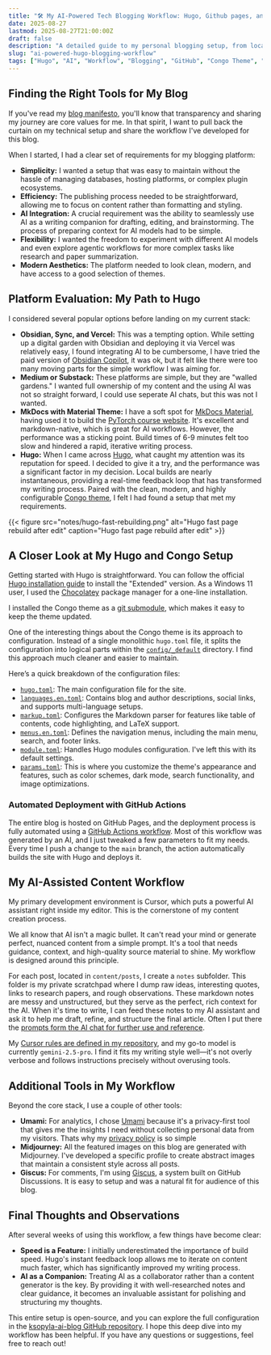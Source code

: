 ```yaml
---
title: "🛠️ My AI-Powered Tech Blogging Workflow: Hugo, Github pages, and Cursor.ai"
date: 2025-08-27
lastmod: 2025-08-27T21:00:00Z
draft: false
description: "A detailed guide to my personal blogging setup, from local development with Hugo and the Congo theme to automated deployment with GitHub Actions and AI-assisted content creation with Cursor."
slug: "ai-powered-hugo-blogging-workflow"
tags: ["Hugo", "AI", "Workflow", "Blogging", "GitHub", "Congo Theme", "Cursor"]
---
```


## Finding the Right Tools for My Blog

If you've read my [blog manifesto](/posts/blog-manifesto/), you'll know that transparency and sharing my journey are core values for me. In that spirit, I want to pull back the curtain on my technical setup and share the workflow I've developed for this blog.

When I started, I had a clear set of requirements for my blogging platform:

*   **Simplicity:** I wanted a setup that was easy to maintain without the hassle of managing databases, hosting platforms, or complex plugin ecosystems.
*   **Efficiency:** The publishing process needed to be straightforward, allowing me to focus on content rather than formatting and styling.
*   **AI Integration:** A crucial requirement was the ability to seamlessly use AI as a writing companion for drafting, editing, and brainstorming. The process of preparing context for AI models had to be simple.
*   **Flexibility:** I wanted the freedom to experiment with different AI models and even explore agentic workflows for more complex tasks like research and paper summarization.
*   **Modern Aesthetics:** The platform needed to look clean, modern, and have access to a good selection of themes.

## Platform Evaluation: My Path to Hugo

I considered several popular options before landing on my current stack:

*   **Obsidian, Sync, and Vercel:** This was a tempting option. While setting up a digital garden with Obsidian and deploying it via Vercel was relatively easy, I found integrating AI to be cumbersome, I have tried the paid version of [Obsidian Copilot](https://www.obsidiancopilot.com/en), it was ok, but it felt like there were too many moving parts for the simple workflow I was aiming for.
*   **Medium or Substack:** These platforms are simple, but they are "walled gardens." I wanted full ownership of my content and the using AI was not so straight forward, I could use seperate AI chats, but this was not I wanted.
*   **MkDocs with Material Theme:** I have a soft spot for [MkDocs Material](https://squidfunk.github.io/mkdocs-material/), having used it to build the [PyTorch course website](https://pytorchcourse.com/). It's excellent and markdown-native, which is great for AI workflows. However, the performance was a sticking point. Build times of 6-9 minutes felt too slow and hindered a rapid, iterative writing process.
*   **Hugo:** When I came across [Hugo](https://gohugo.io/), what caught my attention was its reputation for speed. I decided to give it a try, and the performance was a significant factor in my decision. Local builds are nearly instantaneous, providing a real-time feedback loop that has transformed my writing process. Paired with the clean, modern, and highly configurable [Congo theme](https://jpanther.github.io/congo/docs/), I felt I had found a setup that met my requirements.
  

{{< figure src="notes/hugo-fast-rebuilding.png" alt="Hugo fast page rebuild after edit" caption="Hugo fast page rebuild after edit" >}}

## A Closer Look at My Hugo and Congo Setup

Getting started with Hugo is straightforward. You can follow the official [Hugo installation guide](https://gohugo.io/getting-started/installing/) to install the "Extended" version. As a Windows 11 user, I used the [Chocolatey](https://chocolatey.org/) package manager for a one-line installation.

I installed the Congo theme as a [git submodule](https://jpanther.github.io/congo/docs/installation/#install-using-git), which makes it easy to keep the theme updated.

One of the interesting things about the Congo theme is its approach to configuration. Instead of a single monolithic `hugo.toml` file, it splits the configuration into logical parts within the [`config/_default`](https://github.com/ksopyla/ksopyla-ai-blog/tree/main/config/_default) directory. I find this approach much cleaner and easier to maintain.

Here’s a quick breakdown of the configuration files:

*   [`hugo.toml`](https://github.com/ksopyla/ksopyla-ai-blog/blob/main/config/_default/hugo.toml): The main configuration file for the site.
*   [`languages.en.toml`](https://github.com/ksopyla/ksopyla-ai-blog/blob/main/config/_default/languages.en.toml): Contains blog and author descriptions, social links, and supports multi-language setups.
*   [`markup.toml`](https://github.com/ksopyla/ksopyla-ai-blog/blob/main/config/_default/markup.toml): Configures the Markdown parser for features like table of contents, code highlighting, and LaTeX support.
*   [`menus.en.toml`](https://github.com/ksopyla/ksopyla-ai-blog/blob/main/config/_default/menus.en.toml): Defines the navigation menus, including the main menu, search, and footer links.
*   [`module.toml`](https://github.com/ksopyla/ksopyla-ai-blog/blob/main/config/_default/module.toml): Handles Hugo modules configuration. I've left this with its default settings.
*   [`params.toml`](https://github.com/ksopyla/ksopyla-ai-blog/blob/main/config/_default/params.toml): This is where you customize the theme's appearance and features, such as color schemes, dark mode, search functionality, and image optimizations.

### Automated Deployment with GitHub Actions

The entire blog is hosted on GitHub Pages, and the deployment process is fully automated using a [GitHub Actions workflow](https://github.com/ksopyla/ksopyla-ai-blog/blob/main/.github/workflows/hugo-deployment.yml). Most of this workflow was generated by an AI, and I just tweaked a few parameters to fit my needs. Every time I push a change to the `main` branch, the action automatically builds the site with Hugo and deploys it.

## My AI-Assisted Content Workflow

My primary development environment is Cursor, which puts a powerful AI assistant right inside my editor. This is the cornerstone of my content creation process.

We all know that AI isn't a magic bullet. It can't read your mind or generate perfect, nuanced content from a simple prompt. It's a tool that needs guidance, context, and high-quality source material to shine. My workflow is designed around this principle.

For each post, located in `content/posts`, I create a `notes` subfolder. This folder is my private scratchpad where I dump raw ideas, interesting quotes, links to research papers, and rough observations. These markdown notes are messy and unstructured, but they serve as the perfect, rich context for the AI. When it's time to write, I can feed these notes to my AI assistant and ask it to help me draft, refine, and structure the final article. Often I put there the [prompts form the AI chat for further use and reference](https://github.com/ksopyla/ksopyla-ai-blog/tree/main/content/posts/hugo-blog-ai-workflow/notes).

My [Cursor rules are defined in my repository](https://github.com/ksopyla/ksopyla-ai-blog/tree/main/.cursor/rules), and my go-to model is currently `gemini-2.5-pro`. I find it fits my writing style well—it's not overly verbose and follows instructions precisely without overusing tools.

## Additional Tools in My Workflow

Beyond the core stack, I use a couple of other tools:

*   **Umami:** For analytics, I chose [Umami](https://umami.is/) because it's a privacy-first tool that gives me the insights I need without collecting personal data from my visitors. Thats why my [privacy policy](/privacy-policy/) is so simple
*   **Midjourney:** All the featured images on this blog are generated with Midjourney. I've developed a specific profile to create abstract images that maintain a consistent style across all posts.
*   **Giscus:** For comments, I'm using [Giscus](https://giscus.app/), a system built on GitHub Discussions. It is easy to setup and was a natural fit for audience of this blog. 

## Final Thoughts and Observations

After several weeks of using this workflow, a few things have become clear:

*   **Speed is a Feature:** I initially underestimated the importance of build speed. Hugo's instant feedback loop allows me to iterate on content much faster, which has significantly improved my writing process.
*   **AI as a Companion:** Treating AI as a collaborator rather than a content generator is the key. By providing it with well-researched notes and clear guidance, it becomes an invaluable assistant for polishing and structuring my thoughts.

This entire setup is open-source, and you can explore the full configuration in the [ksopyla-ai-blog GitHub repository](https://github.com/ksopyla/ksopyla-ai-blog). I hope this deep dive into my workflow has been helpful. If you have any questions or suggestions, feel free to reach out!







